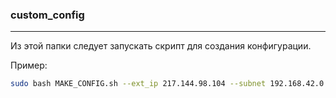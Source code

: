 ### custom_config
___

Из этой папки следует запускать скрипт для создания конфигурации.

Пример:

```bash
sudo bash MAKE_CONFIG.sh --ext_ip 217.144.98.104 --subnet 192.168.42.0 --mask 24
```